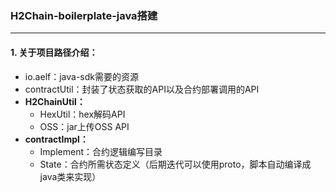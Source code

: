 ### H2Chain-boilerplate-java搭建

------

#### 1. 关于项目路径介绍：

- io.aelf：java-sdk需要的资源
- contractUtil：封装了状态获取的API以及合约部署调用的API
- **H2ChainUtil：**
  - HexUtil：hex解码API
  - OSS：jar上传OSS API
- **contractImpl：**
  - Implement：合约逻辑编写目录
  - State：合约所需状态定义（后期迭代可以使用proto，脚本自动编译成java类来实现）
